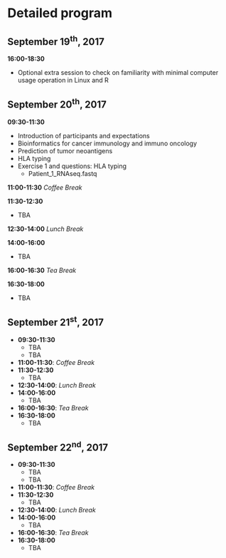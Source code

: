 # Detailed program

## September 19<sup>th</sup>, 2017
**16:00-18:30**
* Optional extra session to check on familiarity with minimal computer usage operation in Linux and R

## September 20<sup>th</sup>, 2017
**09:30-11:30** 
* Introduction of participants and expectations
* Bioinformatics for cancer immunology and immuno oncology
* Prediction of tumor neoantigens
* HLA typing
* Exercise 1 and questions: HLA typing
  * Patient_1_RNAseq.fastq

**11:00-11:30**
*Coffee Break*

**11:30-12:30**
* TBA

**12:30-14:00**
*Lunch Break*

**14:00-16:00**
* TBA

**16:00-16:30**
*Tea Break*

**16:30-18:00**
* TBA

## September 21<sup>st</sup>, 2017
* **09:30-11:30** 
  * TBA
  * TBA
* **11:00-11:30**: *Coffee Break*
* **11:30-12:30**
  * TBA
* **12:30-14:00**: *Lunch Break*
* **14:00-16:00**
  * TBA
* **16:00-16:30**: *Tea Break*
* **16:30-18:00**
  * TBA


## September 22<sup>nd</sup>, 2017
* **09:30-11:30** 
  * TBA
  * TBA
* **11:00-11:30**: *Coffee Break*
* **11:30-12:30**
  * TBA
* **12:30-14:00**: *Lunch Break*
* **14:00-16:00**
  * TBA
* **16:00-16:30**: *Tea Break*
* **16:30-18:00**
  * TBA
